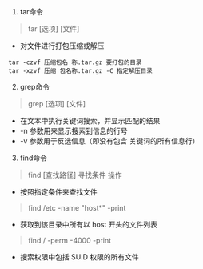 
1. tar命令
> tar [选项] [文件]
- 对文件进行打包压缩或解压 
```
tar -czvf 压缩包名 称.tar.gz 要打包的目录
tar -xzvf 压缩 包名称.tar.gz -C 指定解压目录 
```
2. grep命令
> grep [选项] [文件]
- 在文本中执行关键词搜索，并显示匹配的结果
- -n 参数用来显示搜索到信息的行号
- -v 参数用于反选信息（即没有包含 关键词的所有信息行）
3. find命令
> find [查找路径] 寻找条件 操作
- 按照指定条件来查找文件
> find /etc -name "host*" -print 
- 获取到该目录中所有以 host 开头的文件列表
> find / -perm -4000 -print 
- 搜索权限中包括 SUID 权限的所有文件
